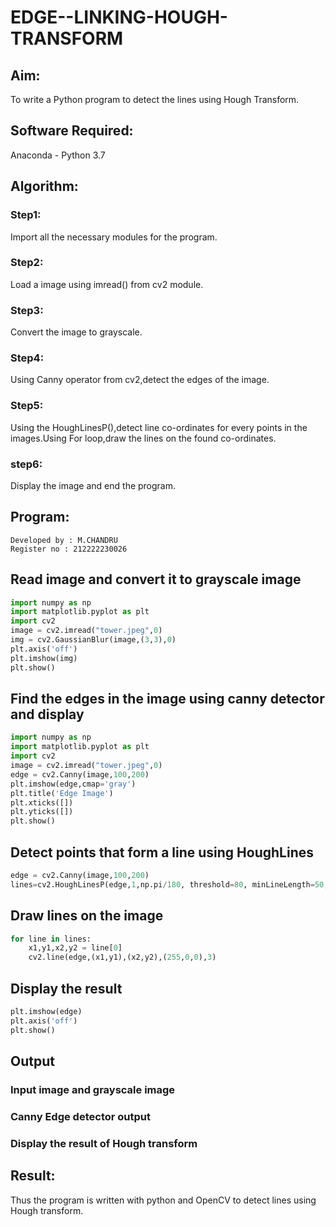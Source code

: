 # EDGE--LINKING-HOUGH-TRANSFORM
## Aim:
To write a Python program to detect the lines using Hough Transform.

## Software Required:
Anaconda - Python 3.7

## Algorithm:
### Step1:
Import all the necessary modules for the program.

### Step2:
Load a image using imread() from cv2 module.

### Step3:
Convert the image to grayscale.

### Step4:
Using Canny operator from cv2,detect the edges of the image.

### Step5:
Using the HoughLinesP(),detect line co-ordinates for every points in the images.Using For loop,draw the lines on the found co-ordinates.

### step6:
Display the image and end the program.

## Program:
```
Developed by : M.CHANDRU
Register no : 212222230026
```
## Read image and convert it to grayscale image
```python
import numpy as np
import matplotlib.pyplot as plt
import cv2
image = cv2.imread("tower.jpeg",0)
img = cv2.GaussianBlur(image,(3,3),0)
plt.axis('off')
plt.imshow(img)
plt.show()
```
## Find the edges in the image using canny detector and display
```python
import numpy as np
import matplotlib.pyplot as plt
import cv2
image = cv2.imread("tower.jpeg",0)
edge = cv2.Canny(image,100,200)
plt.imshow(edge,cmap='gray')
plt.title('Edge Image')
plt.xticks([])
plt.yticks([])
plt.show()
```
## Detect points that form a line using HoughLines
```python
edge = cv2.Canny(image,100,200)
lines=cv2.HoughLinesP(edge,1,np.pi/180, threshold=80, minLineLength=50,maxLineGap=250)
```
## Draw lines on the image
```python
for line in lines:
    x1,y1,x2,y2 = line[0]
    cv2.line(edge,(x1,y1),(x2,y2),(255,0,0),3)
```
## Display the result
```python
plt.imshow(edge)
plt.axis('off')
plt.show()
```
## Output

### Input image and grayscale image

### Canny Edge detector output

### Display the result of Hough transform

## Result:
Thus the program is written with python and OpenCV to detect lines using Hough transform. 
